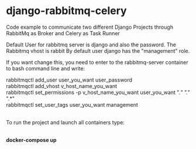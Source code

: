 # django-rabbitmq-celery
Code example to communicate two different Django Projects through RabbitMq as Broker and Celery as Task Runner

Default User for rabbitmq server is django and also the password.
The Rabbitmq vhost is rabbit
By default user django has the "management" role.

If you want change this, you need to enter to the rabbitmq-server container to bash command line and write:

rabbitmqctl add_user user_you_want user_password<br>
rabbitmqctl add_vhost v_host_name_you_want<br>
rabbitmqctl set_permissions -p v_host_name_you_want user_you_want ".*" ".*" ".*"<br>
rabbitmqctl set_user_tags user_you_want management<br>
<br>

To run the project and launch all containers type:<br><br>

<b>docker-compose up</b>
